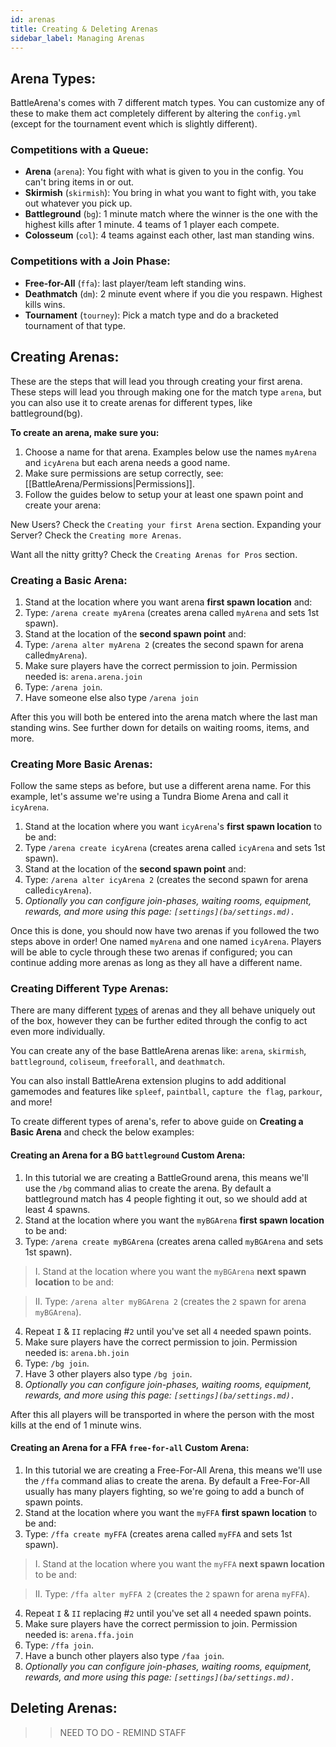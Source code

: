 ```yaml
---
id: arenas
title: Creating & Deleting Arenas
sidebar_label: Managing Arenas
---
```

## Arena Types:

BattleArena's comes with 7 different match types. You can customize any of these to make them act completely different by altering the `config.yml` (except for the tournament event which is slightly different).

### Competitions with a Queue:
* **Arena** (`arena`): You fight with what is given to you in the config. You can't bring items in or out.
* **Skirmish** (`skirmish`): You bring in what you want to fight with, you take out whatever you pick up.
* **Battleground** (`bg`): 1 minute match where the winner is the one with the highest kills after 1 minute. 4 teams of 1 player each compete.
* **Colosseum** (`col`): 4 teams against each other, last man standing wins.

### Competitions with a Join Phase:
* **Free-for-All** (`ffa`): last player/team left standing wins.
* **Deathmatch** (`dm`): 2 minute event where if you die you respawn. Highest kills wins.
* **Tournament** (`tourney`): Pick a match type and do a bracketed tournament of that type.

## Creating Arenas:

These are the steps that will lead you through creating your first arena.  These steps will lead you through making one for the match type `arena`, but you can also use it to create arenas for different types, like battleground(bg).

**To create an arena, make sure you:**
1. Choose a name for that arena. Examples below use the names `myArena` and `icyArena` but each arena needs a good name.
2. Make sure permissions are setup correctly, see: [[BattleArena/Permissions|Permissions]].
3. Follow the guides below to setup your at least one spawn point and create your arena:

New Users? Check the `Creating your first Arena` section.
Expanding your Server? Check the `Creating more Arenas`.

Want all the nitty gritty? Check the `Creating Arenas for Pros` section.

### Creating a Basic Arena:

1. Stand at the location where you want arena **first spawn location** and:
2. Type: `/arena create myArena` (creates arena called `myArena` and sets 1st spawn).
3. Stand at the location  of the **second spawn point** and:
4. Type: `/arena alter myArena 2` (creates the second spawn for arena called`myArena`).
5. Make sure players have the correct permission to join. Permission needed is: `arena.arena.join`
6. Type: `/arena join`.
7. Have someone else also type `/arena join`

After this you will both be entered into the arena match where the last man standing wins. See further down for details on waiting rooms, items, and more.

### Creating More Basic Arenas:

Follow the same steps as before, but use a different arena name.  For this example, let's assume we're using a Tundra Biome Arena and call it `icyArena`.  

1. Stand at the location where you want `icyArena`'s **first spawn location** to be and:
2. Type `/arena create icyArena` (creates arena called `icyArena` and sets 1st spawn).
3. Stand at the location  of the **second spawn point** and:
4. Type: `/arena alter icyArena 2` (creates the second spawn for arena called`icyArena`).
5. *Optionally you can configure join-phases, waiting rooms, equipment, rewards, and more using this page: `[settings](ba/settings.md).`*

Once this is done, you should now have two arenas if you followed the two steps above in order! One named `myArena` and one named `icyArena`.  Players will be able to cycle through these two arenas if configured; you can continue adding more arenas as long as they all have a different name.

### Creating Different Type Arenas:

There are many different [types](https://docs.battleplugins.org/docs/ba/arenas#arena-types) of arenas and they all behave uniquely out of the box, however they can be further edited through the config to act even more individually.

You can create any of the base BattleArena arenas like: `arena`, `skirmish`, `battleground`, `coliseum`, `freeforall`, and `deathmatch`. 

You can also install BattleArena extension plugins to add additional gamemodes and features like `spleef`, `paintball`, `capture the flag`, `parkour`, and more!

To create different types of arena's, refer to above guide on **Creating a Basic Arena** and check the below examples:

#### Creating an Arena for a BG `battleground` Custom Arena:
1. In this tutorial we are creating a BattleGround arena, this means we'll use the `/bg` command alias to create the arena. By default a battleground match has 4 people fighting it out, so we should add at least 4 spawns.
2. Stand at the location where you want the `myBGArena` **first spawn location** to be and:
3. Type: `/arena create myBGArena` (creates arena called `myBGArena` and sets 1st spawn).

> I. Stand at the location where you want the `myBGArena` **next spawn location** to be and:

> II. Type: `/arena alter myBGArena 2`  (creates the `2` spawn for arena `myBGArena`).

4. Repeat `I` & `II` replacing #`2` until you've set all `4` needed spawn points.
5. Make sure players have the correct permission to join. Permission needed is: `arena.bh.join`
6. Type: `/bg join`.
7. Have 3 other players also type `/bg join`.
8. *Optionally you can configure join-phases, waiting rooms, equipment, rewards, and more using this page: `[settings](ba/settings.md).`*

After this all players will be transported in where the person with the most kills at the end of 1 minute wins. 

#### Creating an Arena for a FFA `free-for-all` Custom Arena:
1. In this tutorial we are creating a Free-For-All Arena, this means we'll use the `/ffa` command alias to create the arena. By default a Free-For-All usually has many players fighting, so we're going to add a bunch of spawn points.
2. Stand at the location where you want the `myFFA` **first spawn location** to be and:
3. Type: `/ffa create myFFA` (creates arena called `myFFA` and sets 1st spawn).

> I. Stand at the location where you want the `myFFA` **next spawn location** to be and:

>  II. Type: `/ffa alter myFFA 2`  (creates the `2` spawn for arena `myFFA`).

4. Repeat `I` & `II` replacing #`2` until you've set all `4` needed spawn points.
5. Make sure players have the correct permission to join. Permission needed is: `arena.ffa.join`
6. Type: `/ffa join`.
7. Have a bunch other players also type `/faa join`.
8.  *Optionally you can configure join-phases, waiting rooms, equipment, rewards, and more using this page: `[settings](ba/settings.md).`*

## Deleting Arenas:
>> NEED TO DO - REMIND STAFF